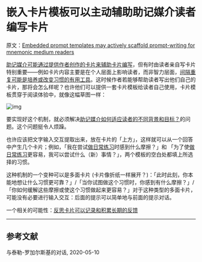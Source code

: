 # 嵌入卡片模板可以主动辅助助记媒介读者编写卡片

原文：[Embedded prompt templates may actively scaffold prompt-writing for mnemonic medium readers](https://notes.andymatuschak.org/z2GSNFzS3TRYHW1UGQhay6Y4J16BVRSwsjWZ)

[助记媒介可能通过提供作者创作的卡片来辅助卡片编写](https://notes.andymatuschak.org/z4j3bcyJfBzGdpEoQje9gaVeECfsZFgMEhBNL)，但有时由读者亲自写卡片特别重要——例如卡片内容主要是在个人层面上影响读者，而非智力层面，[间隔重复可能是培养或改变习惯的有用工具](https://notes.andymatuschak.org/z249N76MhdBzDfrwMnqP6jEsTv6Z8u2kJrp8)。这时候作者若能够帮助读者写出他们自己的卡片，那将会怎么样呢？也许他们可以提供一套卡片模板给读者自己使用，卡片模板贯穿于阅读体验中，就像这幅草图一样：

![img](https://notes.andymatuschak.org/BearImages/5F72BD9A-D0DD-42D5-ABCC-3023C078CEEA-454-0000073D7A921C49/habit%20demo.png)

要实现好这个机制，就必须解决[助记媒介如何适应读者的不同背景和目标？](https://notes.andymatuschak.org/z287gqhS79WChEm7zRiB5vcuVAXYCnn3GCXv)的问题。这个问题挺令人烦躁。

也许应该把文字输入交互提取出来，放在卡片的「上方」，这样就可以从一个回答中产生几个卡片；例如，「我在尝试[做日常练习](https://notes.andymatuschak.org/z2GSNFzS3TRYHW1UGQhay6Y4J16BVRSwsjWZ)时感到什么摩擦？」和 「为了使[做日常练习](https://notes.andymatuschak.org/z2GSNFzS3TRYHW1UGQhay6Y4J16BVRSwsjWZ)更容易，我可以尝试什么（新）事情？」，两个模板的空白处都填上所选择的习惯。

这种机制的一个变种可以是多面卡片 (卡片像折纸一样展开？)：「此时此刻，你本能地想让什么习惯更可靠？」/「当你试图做这个习惯时，你感到有什么摩擦？」/「你如何缓解这些摩擦或使这个习惯做起来更容易？」对于这种类型的多面卡片，可能没有必要进行输入交互：后面的提示可以简单地与前面的提示对话。

一个相关的可能性：[反思卡片可以记录和积累长期的反馈](https://notes.andymatuschak.org/z2Bj633qFBDgBfPA4X4KRVJcxJr5sJsckFa9)

------

## 参考文献

与泰勒-罗加尔斯基的对话, 2020-05-10